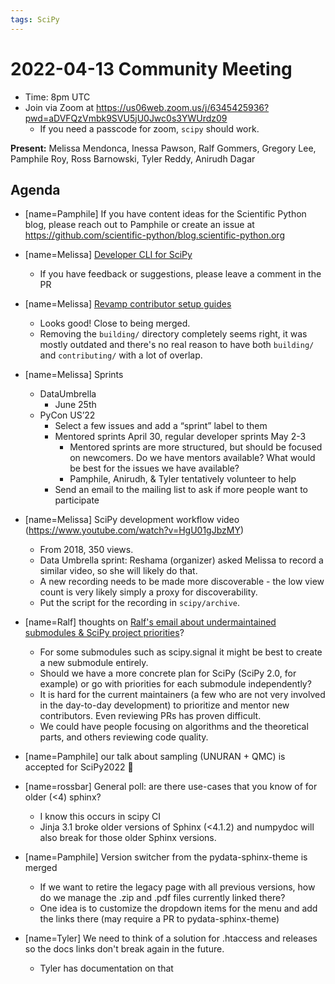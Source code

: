 ```yaml
---
tags: SciPy
---
```


# 2022-04-13 Community Meeting

- Time: 8pm UTC
- Join via Zoom at https://us06web.zoom.us/j/6345425936?pwd=aDVFQzVmbk9SVU5jU0Jwc0s3YWUrdz09
    - If you need a passcode for zoom, `scipy` should work.

**Present:** Melissa Mendonca, Inessa Pawson, Ralf Gommers, Gregory Lee, Pamphile Roy, Ross Barnowski, Tyler Reddy, Anirudh Dagar

## Agenda

- [name=Pamphile] If you have content ideas for the Scientific Python blog, please reach out to Pamphile or create an issue at https://github.com/scientific-python/blog.scientific-python.org
- [name=Melissa] [Developer CLI for SciPy](https://github.com/scipy/scipy/pull/15959)
    - If you have feedback or suggestions, please leave a comment in the PR
- [name=Melissa] [Revamp contributor setup guides](https://github.com/scipy/scipy/pull/15947)
    - Looks good! Close to being merged.
    - Removing the `building/` directory completely seems right, it was mostly outdated and there's no real reason to have both `building/` and `contributing/` with a lot of overlap.
- [name=Melissa] Sprints
    - DataUmbrella 
        - June 25th
    - PyCon US’22
        - Select a few issues and add a “sprint” label to them
        - Mentored sprints April 30, regular developer sprints May 2-3
            - Mentored sprints are more structured, but should be focused on newcomers. Do we have mentors available? What would be best for the issues we have available?
            - Pamphile, Anirudh, & Tyler tentatively volunteer to help
        - Send an email to the mailing list to ask if more people want to participate

- [name=Melissa] SciPy development workflow video (https://www.youtube.com/watch?v=HgU01gJbzMY)
    - From 2018, 350 views.
    - Data Umbrella sprint: Reshama (organizer) asked Melissa to record a similar video, so she will likely do that.
    - A new recording needs to be made more discoverable - the low view count is very likely simply a proxy for discoverability.
    - Put the script for the recording in `scipy/archive`.

- [name=Ralf] thoughts on [Ralf's email about undermaintained submodules & SciPy project priorities](https://mail.python.org/archives/list/scipy-dev@python.org/thread/V5ADHAFNZIRTQXZL5DHGXA7NDT5DELRS/)?
    - For some submodules such as scipy.signal it might be best to create a new submodule entirely.
    - Should we have a more concrete plan for SciPy (SciPy 2.0, for example) or go with priorities for each submodule independently?
    - It is hard for the current maintainers (a few who are not very involved in the day-to-day development) to prioritize and mentor new contributors. Even reviewing PRs has proven difficult.
    - We could have people focusing on algorithms and the theoretical parts, and others reviewing code quality.

- [name=Pamphile] our talk about sampling (UNURAN + QMC) is accepted for SciPy2022 :tada: 

- [name=rossbar] General poll: are there use-cases that you know of for older (<4) sphinx?
  * I know this occurs in scipy CI
  * Jinja 3.1 broke older versions of Sphinx (<4.1.2) and numpydoc will also break for those older Sphinx versions.

- [name=Pamphile] Version switcher from the pydata-sphinx-theme is merged
    - If we want to retire the legacy page with all previous versions, how do we manage the .zip and .pdf files currently linked there?
    - One idea is to customize the dropdown items for the menu and add the links there (may require a PR to pydata-sphinx-theme)

- [name=Tyler] We need to think of a solution for .htaccess and releases so the docs links don't break again in the future.
    - Tyler has documentation on that
